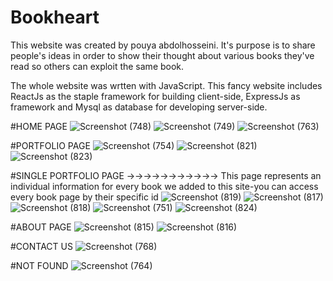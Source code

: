 # Bookheart
This website was created by pouya abdolhosseini.
It's purpose is to share people's ideas in order to show their thought about various books they've read so others can exploit the same book.

The whole website was wrtten with JavaScript.
This fancy website includes ReactJs as the staple framework for building client-side,  ExpressJs as framework and Mysql as database for developing server-side.


#HOME PAGE
![Screenshot (748)](https://user-images.githubusercontent.com/58390637/211153217-847d1850-79c3-48d2-a07a-676a8a01363c.png)
![Screenshot (749)](https://user-images.githubusercontent.com/58390637/211846882-36225061-fab4-489e-85b2-5a57ef801ae6.png)
![Screenshot (763)](https://user-images.githubusercontent.com/58390637/211846824-7133ee2d-8509-435c-a76f-fbe0e02ba11f.png)

#PORTFOLIO PAGE
![Screenshot (754)](https://user-images.githubusercontent.com/58390637/211847423-37a3abed-9557-4702-aade-eb5c45c359f7.png)
![Screenshot (821)](https://user-images.githubusercontent.com/58390637/211847445-83017422-6f6f-48f7-af97-08f6c47796df.png)
![Screenshot (823)](https://user-images.githubusercontent.com/58390637/211847404-5ec084df-0d9a-4ce4-99a2-b77a0858245d.png)

#SINGLE PORTFOLIO PAGE ->->->->->->->->->->-> This page represents an individual information for every book we added to this site-you can access every book page by their specific id
![Screenshot (819)](https://user-images.githubusercontent.com/58390637/211154689-7887d47c-a160-4e4a-812f-10060d64b6e2.png)
![Screenshot (817)](https://user-images.githubusercontent.com/58390637/211154768-ffa26e0a-7188-4465-bf72-3a6be5865f96.png)
![Screenshot (818)](https://user-images.githubusercontent.com/58390637/211154771-992374a8-4e69-471b-a596-15f6ff73128c.png)
![Screenshot (751)](https://user-images.githubusercontent.com/58390637/211846956-9924d693-6a44-4f12-a8cb-0060aa269509.png)
![Screenshot (824)](https://user-images.githubusercontent.com/58390637/211850699-c3af3567-d71f-420d-ab10-e3ad0631b876.png)

#ABOUT PAGE
![Screenshot (815)](https://user-images.githubusercontent.com/58390637/211154552-9754d561-9741-422a-95e3-7bee3cd454a8.png)
![Screenshot (816)](https://user-images.githubusercontent.com/58390637/211154596-fc31745f-65cc-4b44-ae51-e5a5c67e0642.png)

#CONTACT US
![Screenshot (768)](https://user-images.githubusercontent.com/58390637/211153214-7f39ed37-33e8-4cc4-a27a-f911184c1cad.png)

#NOT FOUND
![Screenshot (764)](https://user-images.githubusercontent.com/58390637/211153226-deea7a7a-8e42-445a-a39b-ad4ad48cfbfb.png)
